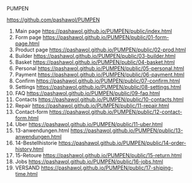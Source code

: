 PUMPEN


<https://github.com/pashawol/PUMPEN>
1. Main page <https://pashawol.github.io/PUMPEN/public/index.html>
1. Form page <https://pashawol.github.io/PUMPEN/public/01-form-page.html>
1. Product page <https://pashawol.github.io/PUMPEN/public/02-prod.html>
1.  Builder <https://pashawol.github.io/PUMPEN/public/03-builder.html> 
1. Basket <https://pashawol.github.io/PUMPEN/public/04-basket.html>
1. Personal <https://pashawol.github.io/PUMPEN/public/05-personal.html>
1. Payment <https://pashawol.github.io/PUMPEN/public/06-payment.html>
1. Confirm <https://pashawol.github.io/PUMPEN/public/07-confirm.html>
1. Settings <https://pashawol.github.io/PUMPEN/public/08-settings.html>
1. FAQ <https://pashawol.github.io/PUMPEN/public/09-faq.html>
1. Contacts <https://pashawol.github.io/PUMPEN/public/10-contacts.html>
1. Repair <https://pashawol.github.io/PUMPEN/public/11-repair.html>
1. Contact-form <https://pashawol.github.io/PUMPEN/public/12-contact-form.html>
1. Uber <https://pashawol.github.io/PUMPEN/public/11-uber.html>
1. 13-anwendungen.html <https://pashawol.github.io/PUMPEN/public/13-anwendungen.html>
1. 14-Bestellhistorie <https://pashawol.github.io/PUMPEN/public/14-order-history.html>
1. 15-Retoure  <https://pashawol.github.io/PUMPEN/public/15-return.html>
1. Jobs <https://pashawol.github.io/PUMPEN/public/16-jobs.html>
1. VERSAND <https://pashawol.github.io/PUMPEN/public/17-shiping-time.html>


